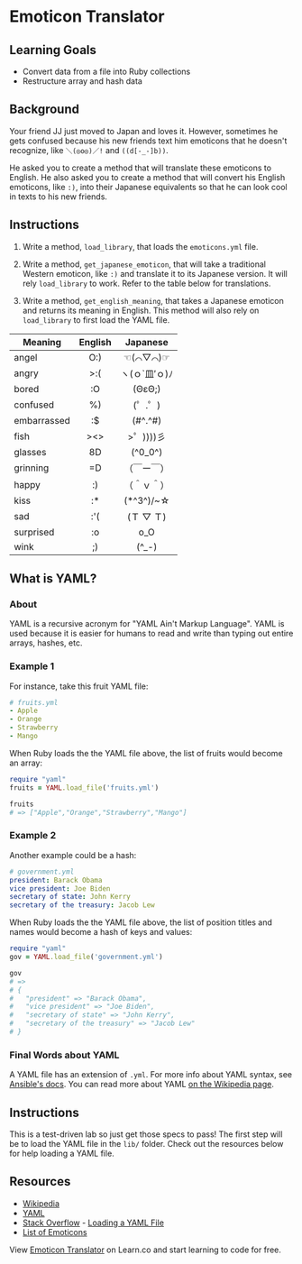  # Emoticon Translator

## Learning Goals

- Convert data from a file into Ruby collections
- Restructure array and hash data

## Background

Your friend JJ just moved to Japan and loves it. However, sometimes he gets
confused because his new friends text him emoticons that he doesn't recognize,
like `＼(◎o◎)／!` and `((d[-_-]b))`.

He asked you to create a method that will translate these emoticons to English.
He also asked you to create a method that will convert his English emoticons,
like `:)`, into their Japanese equivalents so that he can look cool in texts to
his new friends.

## Instructions

1. Write a method, `load_library`, that loads the `emoticons.yml` file.

2. Write a method, `get_japanese_emoticon`, that will take a traditional Western
   emoticon, like `:)` and translate it to its Japanese version. It will rely
   `load_library` to work. Refer to the table below for translations.

3. Write a method, `get_english_meaning`, that takes a Japanese emoticon and
   returns its meaning in English. This method will also rely on `load_library` to
   first load the YAML file.

| Meaning    | English |   Japanese    |
| ---------- | :-----: | :-----------: |
| angel      |   O:)   |    ☜(⌒▽⌒)☞    |
| angry      |   >:(   | ヽ(ｏ`皿′ｏ)ﾉ |
| bored      |   :O    |    (ΘεΘ;)     |
| confused   |   %)    |    (゜.゜)    |
| embarrassed |   :$    |    (#^.^#)    |
| fish       |   ><>   |   >゜))))彡   |
| glasses    |   8D    |    (^0_0^)    |
| grinning    |   =D    |  （￣ー￣）   |
| happy      |   :)    |  （＾ｖ＾）   |
| kiss       |   :\*   |  (\*^3^)/~☆   |
| sad        |   :'(   |   (Ｔ ▽ Ｔ)   |
| surprised  |   :o    |      o_O      |
| wink       |   ;)    |    (^\_-)     |

## What is YAML?

### About

YAML is a recursive acronym for "YAML Ain't Markup Language". YAML is used
because it is easier for humans to read and write than typing out entire arrays,
hashes, etc.

### Example 1

For instance, take this fruit YAML file:

```yml
# fruits.yml
- Apple
- Orange
- Strawberry
- Mango
```

When Ruby loads the the YAML file above, the list of fruits would become an
array:

```ruby
require "yaml"
fruits = YAML.load_file('fruits.yml')

fruits
# => ["Apple","Orange","Strawberry","Mango"]
```

### Example 2

Another example could be a hash:

```yml
# government.yml
president: Barack Obama
vice president: Joe Biden
secretary of state: John Kerry
secretary of the treasury: Jacob Lew
```

When Ruby loads the the YAML file above, the list of position titles and names
would become a hash of keys and values:

```ruby
require "yaml"
gov = YAML.load_file('government.yml')

gov
# =>
# {
#   "president" => "Barack Obama",
#   "vice president" => "Joe Biden",
#   "secretary of state" => "John Kerry",
#   "secretary of the treasury" => "Jacob Lew"
# }
```

### Final Words about YAML

A YAML file has an extension of `.yml`. For more info about YAML syntax, see
[Ansible's docs][ansible]. You can read more about YAML
[on the Wikipedia page][wiki].

## Instructions

This is a test-driven lab so just get those specs to pass! The first step will
be to load the YAML file in the `lib/` folder. Check out the resources below for
help loading a YAML file.

## Resources

- [Wikipedia][wiki]
- [YAML][yaml]
- [Stack Overflow](http://stackoverflow.com/) - [Loading a YAML File](http://stackoverflow.com/a/3877355)
- [List of Emoticons][emoticons]

[wiki]: http://en.wikipedia.org/wiki/YAML
[yaml]: https://ruby-doc.org/stdlib-2.5.0/libdoc/yaml/rdoc/YAML.html
[emoticons]: http://en.wikipedia.org/wiki/List_of_emoticons
[ansible]: http://docs.ansible.com/YAMLSyntax.html

<p data-visibility='hidden'>View <a href='https://learn.co/lessons/emoticon-translator' title='Emoticon Translator'>Emoticon Translator</a> on Learn.co and start learning to code for free.</p>


